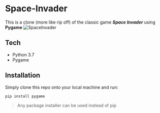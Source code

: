 # Space-Invader
This is a clone (more like rip off) of the classic game **_Space Invader_** using **Pygame**
![SpaceInvader](https://images.crazygames.com/games/space-invaders/cover-1591955301711.png?auto=format,compress&q=75&cs=strip&ch=DPR&w=1200&h=630&fit=crop)
## Tech
- Python 3.7
- Pygame
## Installation
Simply clone this repo onto your local machine and run:
```
pip install pygame
```
> Any package installer can be used instead of pip
